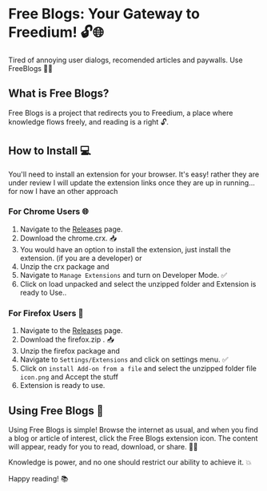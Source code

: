 # Free Blogs: Your Gateway to Freedium! 🔓🌐
Tired of annoying user dialogs, recomended articles and paywalls. Use FreeBlogs 🦋✨

## What is Free Blogs?

Free Blogs is a project that redirects you to Freedium, a place where knowledge flows freely, and reading is a right 🔓.

## How to Install 💻

You'll need to install an extension for your browser. It's easy! rather they are under review I will update the extension links once they are up in running... for now I have an other approach

### For Chrome Users 🌐

1. Navigate to the [Releases](https://github.com/bharathajjarapu/FreeBlogs/releases/download/1.0/chrome.crx) page.
2. Download the chrome.crx. 📥
3. You would have an option to install the extension, just install the extension. (if you are a developer) or
4. Unzip the crx package and
5. Navigate to `Manage Extensions` and turn on Developer Mode. ✅
6. Click on load unpacked and select the unzipped folder and Extension is ready to Use..

### For Firefox Users 🦊

1. Navigate to the [Releases](https://github.com/bharathajjarapu/FreeBlogs/releases/download/1.0/firefox.zip) page.
2. Download the firefox.zip . 📥
4. Unzip the firefox package and
5. Navigate to `Settings/Extensions` and click on settings menu. ✅
6. Click on `install Add-on from a file` and select the unzipped folder file `icon.png` and Accept the stuff
7. Extension is ready to use.

## Using Free Blogs 🚀

Using Free Blogs is simple! Browse the internet as usual, and when you find a blog or article of interest, click the Free Blogs extension icon. The content will appear, ready for you to read, download, or share. 📖🤝

Knowledge is power, and no one should restrict our ability to achieve it. 💥 

Happy reading! 📚